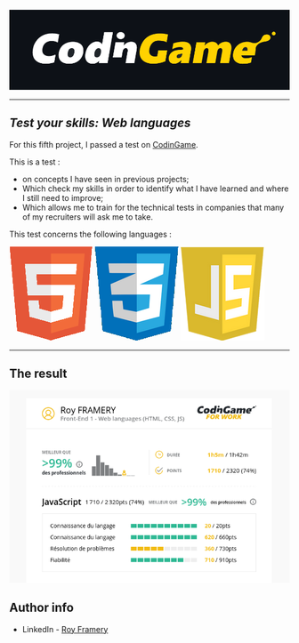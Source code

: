  ![Légende](https://github.com/Roy-Framery-s-Openclassrooms-projects/RoyFramery_5_26072021/blob/main/images/CodinGame_Logo.png)

---

## _Test your skills: Web languages_

For this fifth project, I passed a test on [CodinGame](https://www.codingame.com/start). 

This is a test :

- on concepts I have seen in previous projects;
- Which check my skills in order to identify what I have learned and where I still need to improve;
- Which allows me to train for the technical tests in companies that many of my recruiters will ask me to take. 

This test concerns the following languages :

![Légende](https://github.com/Roy-Framery-s-Openclassrooms-projects/RoyFramery_5_26072021/blob/main/images/html5.png)
![Légende](https://github.com/Roy-Framery-s-Openclassrooms-projects/RoyFramery_5_26072021/blob/main/images/css3.png)
![Légende](https://github.com/Roy-Framery-s-Openclassrooms-projects/RoyFramery_5_26072021/blob/main/images/javascript.png)

---

## The result
![Légende](https://github.com/Roy-Framery-s-Openclassrooms-projects/RoyFramery_5_26072021/blob/main/images/results.png)

## Author info 
- LinkedIn - [Roy Framery](https://www.linkedin.com/in/roy-framery/)

